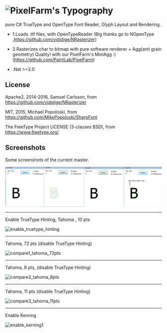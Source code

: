 ![PixelFarm's Typography](https://github.com/LayoutFarm/Typography/blob/master/screenshots/title.png)
===========

pure C# TrueType and OpenType Font Reader, Glyph Layout and Rendering.

 * 1.Loads .ttf files, with OpenTypeReader (Big thanks go to NOpenType ,https://github.com/vidstige/NRasterizer)
 
 * 2.Rasterizes char to bitmap with pure software renderer + Agg(anti grain geometry) Quality! with 
      our PixelFarm's MiniAgg :) (https://github.com/PaintLab/PixelFarm)
	  
 * .Net >=2.0 
 
License
-----------

Apache2, 2014-2016, Samuel Carlsson, from https://github.com/vidstige/NRasterizer

MIT, 2015, Michael Popoloski, from https://github.com/MikePopoloski/SharpFont

The FreeType Project LICENSE (3-clauses BSD), from https://www.freetype.org/

Screenshots
-----------
Some screenshots of the current master.

![Screenshot](screenshots/3.png "Screenshot 3") 

---

Enable TrueType Hinting, Tahoma , 10 pts

![enable_truetype_hinting](https://cloud.githubusercontent.com/assets/7447159/21425153/03d4f3c2-c87a-11e6-863e-eb2ba9bc0d61.png)

---
Tahoma, 72 pts (disable TrueType Hinting)

![compare1_tahoma_72pts](https://cloud.githubusercontent.com/assets/7447159/19414301/597e7b82-9372-11e6-81b8-5c8374a7400d.png)

---
Tahoma, 8 pts, (disable TrueType Hinting)

![compare2_tahoma_8pts](https://cloud.githubusercontent.com/assets/7447159/19414345/de616836-9373-11e6-87ac-64076a8d9f1c.png)

---
Tahoma, 11 pts (disable TrueType Hinting)

![compare3_tahoma_11pts](https://cloud.githubusercontent.com/assets/7447159/19414753/bec50254-9381-11e6-8ebb-07b23d84eb90.png)

---
Enable Kerning

![enable_kerning1](https://cloud.githubusercontent.com/assets/7447159/19415089/7d3ae864-938e-11e6-94b1-4817b327832a.png)

